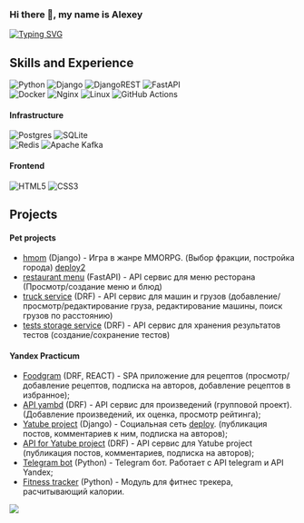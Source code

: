 ### Hi there 👋, my name is Alexey
[![Typing SVG](https://readme-typing-svg.demolab.com/?lines=I'm+Python+Developer!&center=true&color=f75c7e&vCenter=true&pause=2000&size=32)](https://git.io/typing-svg)

## Skills and Experience 
![Python](https://img.shields.io/badge/python-3670A0?style=for-the-badge&logo=python&logoColor=ffdd54)
![Django](https://img.shields.io/badge/django-%23092E20.svg?style=for-the-badge&logo=django&logoColor=white)
![DjangoREST](https://img.shields.io/badge/DJANGO-REST-ff1709?style=for-the-badge&logo=django&logoColor=white&color=ff1709&labelColor=gray)
![FastAPI](https://img.shields.io/badge/FastAPI-005571?style=for-the-badge&logo=fastapi)  
![Docker](https://img.shields.io/badge/docker-%230db7ed.svg?style=for-the-badge&logo=docker&logoColor=white)
![Nginx](https://img.shields.io/badge/nginx-%23009639.svg?style=for-the-badge&logo=nginx&logoColor=white)
![Linux](https://img.shields.io/badge/Linux-FCC624?style=for-the-badge&logo=linux&logoColor=black)
![GitHub Actions](https://img.shields.io/badge/github%20actions-%232671E5.svg?style=for-the-badge&logo=githubactions&logoColor=white)

#### Infrastructure
![Postgres](https://img.shields.io/badge/postgres-%23316192.svg?style=for-the-badge&logo=postgresql&logoColor=white)
![SQLite](https://img.shields.io/badge/sqlite-%2307405e.svg?style=for-the-badge&logo=sqlite&logoColor=white)  
![Redis](https://img.shields.io/badge/redis-%23DD0031.svg?style=for-the-badge&logo=redis&logoColor=white)
![Apache Kafka](https://img.shields.io/badge/Apache%20Kafka-000?style=for-the-badge&logo=apachekafka)  
#### Frontend
![HTML5](https://img.shields.io/badge/html5-%23E34F26.svg?style=for-the-badge&logo=html5&logoColor=white)
![CSS3](https://img.shields.io/badge/css3-%231572B6.svg?style=for-the-badge&logo=css3&logoColor=white)


## Projects
#### Pet projects
- [hmom] (Django) - Игра в жанре MMORPG. (Выбор фракции, постройка города) [deploy2]
- [restaurant menu] (FastAPI) - API сервис для меню ресторана (Просмотр/создание меню и блюд)
- [truck service] (DRF) - API сервис для машин и грузов (добавление/просмотр/редактирование груза, редактирование машины, поиск грузов по расстоянию)
- [tests storage service] (DRF) - API сервис для хранения результатов тестов (создание/сохранение тестов)

#### Yandex Practicum 
- [Foodgram] (DRF, REACT) - SPA приложение для рецептов (просмотр/добавление рецептов, подписка на авторов, добавление рецептов в избранное);
- [API yambd] (DRF) - API cервис для произведений (групповой проект). (Добавление произведений, их оценка, просмотр рейтинга);
- [Yatube project] (Django) - Социальная сеть [deploy]. (публикация постов, комментариев к ним, подписка на авторов);
- [API for Yatube project] (DRF) - API сервис для Yatube project (публикация постов, комментариев, подписка на авторов);
- [Telegram bot] (Python) - Telegram бот. Работает с API telegram и API Yandex;
- [Fitness tracker] (Python) - Модуль для фитнес трекера, расчитывающий калории.


![](https://komarev.com/ghpvc/?username=KuzenkovAG&color=green&style=for-the-badge)

   [API yambd]: <https://github.com/KuzenkovAG/api_yamdb>
   [Yatube project]: <https://github.com/KuzenkovAG/yatube_new_feature>
   [API for Yatube project]: <https://github.com/KuzenkovAG/api_yatube_final>
   [Telegram bot]: <https://github.com/KuzenkovAG/telegram-bot-yandex>
   [Fitness tracker]: <https://github.com/KuzenkovAG/module-fitness-tracker>
   [deploy]: <https://alexey241390.pythonanywhere.com/>
   [hmom]: <https://github.com/KuzenkovAG/hmom3> 
   [deploy2]: <https://momonline.pythonanywhere.com/>
   [truck service]: <https://github.com/KuzenkovAG/truck_service>
   [Foodgram]: <https://github.com/KuzenkovAG/foodgram-project-react>
   [tests storage service]: <https://github.com/KuzenkovAG/iq_eq_tests>
   [restaurant menu]: <https://github.com/KuzenkovAG/restaurant_menu>

